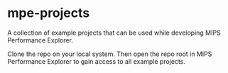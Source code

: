 # mpe-projects

A collection of example projects that can be used while developing MIPS Performance Explorer.

Clone the repo on your local system. Then open the repo root in MIPS Performance Explorer to gain access to all example projects.
